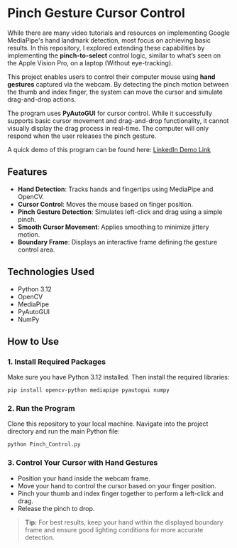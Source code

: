# Pinch Gesture Cursor Control

While there are many video tutorials and resources on implementing Google MediaPipe's hand landmark detection, most focus on achieving basic results. In this repository, I explored extending these capabilities by implementing the **pinch-to-select** control logic, similar to what’s seen on the Apple Vision Pro, on a laptop (Without eye-tracking).

This project enables users to control their computer mouse using **hand gestures** captured via the webcam. By detecting the pinch motion between the thumb and index finger, the system can move the cursor and simulate drag-and-drop actions.

The program uses **PyAutoGUI** for cursor control. While it successfully supports basic cursor movement and drag-and-drop functionality, it cannot visually display the drag process in real-time. The computer will only respond when the user releases the pinch gesture.

A quick demo of this program can be found here:  [LinkedIn Demo Link](https://www.linkedin.com/posts/jinghan-wu-446a0b233_why-i-think-apples-decision-to-complement-activity-7209560750422376449-22g_?utm_source=social_share_send&utm_medium=member_desktop_web&rcm=ACoAADpZNLYBelKKeog8xIczccE5stEKRHPKYjY)

## Features

- **Hand Detection**: Tracks hands and fingertips using MediaPipe and OpenCV.
- **Cursor Control**: Moves the mouse based on finger position.
- **Pinch Gesture Detection**: Simulates left-click and drag using a simple pinch.
- **Smooth Cursor Movement**: Applies smoothing to minimize jittery motion.
- **Boundary Frame**: Displays an interactive frame defining the gesture control area.

## Technologies Used

- Python 3.12
- OpenCV
- MediaPipe
- PyAutoGUI
- NumPy

## How to Use

### 1. Install Required Packages
Make sure you have Python 3.12 installed. Then install the required libraries:
```bash
pip install opencv-python mediapipe pyautogui numpy
```

### 2. Run the Program
Clone this repository to your local machine. Navigate into the project directory and run the main Python file:
```bash
python Pinch_Control.py
```

### 3. Control Your Cursor with Hand Gestures
- Position your hand inside the webcam frame.
- Move your hand to control the cursor based on your finger position.
- Pinch your thumb and index finger together to perform a left-click and drag.
- Release the pinch to drop.
> **Tip:** For best results, keep your hand within the displayed boundary frame and ensure good lighting conditions for more accurate detection.

